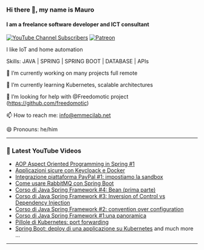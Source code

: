 ### Hi there 👋, my name is Mauro 
#### I am a freelance software developer and ICT consultant

[![YouTube Channel Subscribers](https://img.shields.io/youtube/channel/subscribers/UCwTjA-PulR8QrL6C2tiBrDg?label=SUBSCRIBE-EmmeCiLab&style=plastic)](https://www.youtube.com/c/emmecilab?sub_confirmation=1)
[	![Patreon](https://img.shields.io/badge/Patreon-F96854?style=for-the-badge&logo=patreon&logoColor=white)](https://www.patreon.com/emmecilab)

I like IoT and home automation

Skills: JAVA | SPRING | SPRING BOOT | DATABASE | APIs

🔭 I’m currently working on many projects full remote

🌱 I’m currently learning Kubernetes, scalable architectures 

🤔 I’m looking for help with @Freedomotic project (https://github.com/freedomotic) 

📫 How to reach me: info@emmecilab.net 

😄 Pronouns: he/him 


---

### 🎥 Latest YouTube Videos

<!-- YOUTUBE:START -->

- [AOP Aspect Oriented Programming in Spring #1](https://youtu.be/8OKC3c6ryKg)
- [Applicazioni sicure con Keycloack e Docker](https://youtu.be/2_nnPboQd5w)
- [Integrazione piattaforma PayPal #1: impostiamo la sandbox](https://youtu.be/rmq14D10Gl0)
- [Come usare RabbitMQ con Spring Boot](https://youtu.be/09OPikwK05M)
- [Corso di Java Spring Framework #4: Bean (prima parte)](https://youtu.be/mxPUSiPiOLU)
- [Corso di Java Spring Framework #3: Inversion of Control vs Dependency Injection](https://youtu.be/jVzPUh_1mPo)
- [Corso di Java Spring Framework #2: convention over configuration](https://youtu.be/OeSgB4my-4U)
- [Corso di Java Spring Framework #1:una panoramica](https://youtu.be/_4QFC_LB9OQ)
- [Pillole di Kubernetes: port forwarding](https://youtu.be/uMt07_SgJu8)
- [Spring Boot: deploy di una applicazione su Kubernetes](https://youtu.be/OJULEgBJDW8)
and much more ...

<!-- YOUTUBE:END -->

---
  

